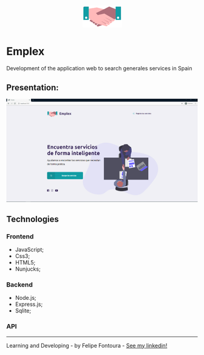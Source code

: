 <h1 align="center">
    <img alt="GitHub language count" src="https://github.com/FelipeFontouraBr/Emplex/blob/master/public/assets/logo1.png">
</h1>

# Emplex
 
Development of the application web to search generales services in Spain

## Presentation:

![img](https://github.com/FelipeFontouraBr/Emplex/blob/master/public/assets/apresentacion.png)

## Technologies

### Frontend

- JavaScript;
- Css3;
- HTML5;
- Nunjucks;


### Backend 

- Node.js;
- Express.js;
- Sqlite;

### API

------
Learning and Developing - by Felipe Fontoura - [See my linkedin!](https://www.linkedin.com/in/fontourafelipe/) 

